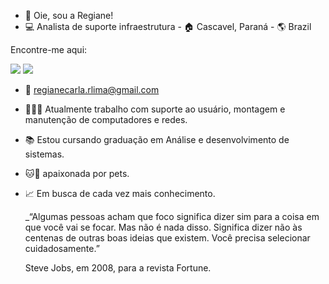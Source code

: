 - 👋 Oie, sou a Regiane!
- 💻 Analista de suporte infraestrutura - 🏠 Cascavel, Paraná - 🌎 Brazil

 Encontre-me aqui:
 
 [<img src="https://img.shields.io/badge/linkedin-%230077B5.svg?&style=for-the-badge&logo=linkedin&logoColor=white" />](https://www.linkedin.com/in/regiane-rodrigues-885322129)
 [<img src = "https://img.shields.io/badge/facebook-%231877F2.svg?&style=for-the-badge&logo=facebook&logoColor=white">](https://www.facebook.com/profile.php?id=100011339416485&mibextid=ZbWKwL)
 
- 📧 regianecarla.rlima@gmail.com
- 👩🏻‍💻 Atualmente trabalho com suporte ao usuário, montagem e manutenção de computadores e redes.
- 📚 Estou cursando graduação em Análise e desenvolvimento de sistemas.
- 🐱🐶 apaixonada por pets.
- 📈 Em busca de cada vez mais conhecimento.

  _“Algumas pessoas acham que foco significa dizer sim para a coisa em que você vai se focar. Mas não é nada disso. Significa dizer não às centenas de outras boas ideias que existem. Você precisa selecionar cuidadosamente.”
       
    Steve Jobs, em 2008, para a revista Fortune.

<!---
Regiane-Rodrigues/Regiane-Rodrigues is a ✨ special ✨ repository because its `README.md` (this file) appears on your GitHub profile.
You can click the Preview link to take a look at your changes.
--->
